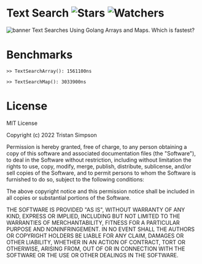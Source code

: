 # Text Search ![Stars](https://img.shields.io/github/stars/Simpson-Computer-Technologies-Research/TextSearch?color=brightgreen) ![Watchers](https://img.shields.io/github/watchers/Simpson-Computer-Technologies-Research/TextSearch?label=Watchers)

![banner](https://user-images.githubusercontent.com/75189508/194181984-b5785fe3-87d8-44df-a6b2-dec78c17e24b.png)
Text Searches Using Golang Arrays and Maps. Which is fastest?

# Benchmarks

```golang
>> TextSearchArray(): 1561100ns

>> TextSearchMap(): 3033900ns
```

# License
MIT License

Copyright (c) 2022 Tristan Simpson

Permission is hereby granted, free of charge, to any person obtaining a copy
of this software and associated documentation files (the "Software"), to deal
in the Software without restriction, including without limitation the rights
to use, copy, modify, merge, publish, distribute, sublicense, and/or sell
copies of the Software, and to permit persons to whom the Software is
furnished to do so, subject to the following conditions:

The above copyright notice and this permission notice shall be included in all
copies or substantial portions of the Software.

THE SOFTWARE IS PROVIDED "AS IS", WITHOUT WARRANTY OF ANY KIND, EXPRESS OR
IMPLIED, INCLUDING BUT NOT LIMITED TO THE WARRANTIES OF MERCHANTABILITY,
FITNESS FOR A PARTICULAR PURPOSE AND NONINFRINGEMENT. IN NO EVENT SHALL THE
AUTHORS OR COPYRIGHT HOLDERS BE LIABLE FOR ANY CLAIM, DAMAGES OR OTHER
LIABILITY, WHETHER IN AN ACTION OF CONTRACT, TORT OR OTHERWISE, ARISING FROM,
OUT OF OR IN CONNECTION WITH THE SOFTWARE OR THE USE OR OTHER DEALINGS IN THE
SOFTWARE.
